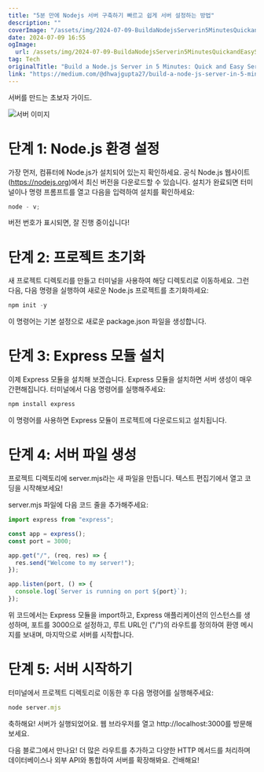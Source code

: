 ```yaml
---
title: "5분 만에 Nodejs 서버 구축하기 빠르고 쉽게 서버 설정하는 방법"
description: ""
coverImage: "/assets/img/2024-07-09-BuildaNodejsServerin5MinutesQuickandEasyServerSetup_0.png"
date: 2024-07-09 16:55
ogImage:
  url: /assets/img/2024-07-09-BuildaNodejsServerin5MinutesQuickandEasyServerSetup_0.png
tag: Tech
originalTitle: "Build a Node.js Server in 5 Minutes: Quick and Easy Server Setup"
link: "https://medium.com/@dhwajgupta27/build-a-node-js-server-in-5-minutes-quick-and-easy-server-setup-6eb594e8b26"
---
```


서버를 만드는 초보자 가이드.

![서버 이미지](/assets/img/2024-07-09-BuildaNodejsServerin5MinutesQuickandEasyServerSetup_0.png)

# 단계 1: Node.js 환경 설정

가장 먼저, 컴퓨터에 Node.js가 설치되어 있는지 확인하세요. 공식 Node.js 웹사이트(https://nodejs.org)에서 최신 버전을 다운로드할 수 있습니다. 설치가 완료되면 터미널이나 명령 프롬프트를 열고 다음을 입력하여 설치를 확인하세요:

<div class="content-ad"></div>

```js
node - v;
```

버전 번호가 표시되면, 잘 진행 중이십니다!

# 단계 2: 프로젝트 초기화

새 프로젝트 디렉토리를 만들고 터미널을 사용하여 해당 디렉토리로 이동하세요. 그런 다음, 다음 명령을 실행하여 새로운 Node.js 프로젝트를 초기화하세요:

<div class="content-ad"></div>

```js
npm init -y
```

이 명령어는 기본 설정으로 새로운 package.json 파일을 생성합니다.

# 단계 3: Express 모듈 설치

이제 Express 모듈을 설치해 보겠습니다. Express 모듈을 설치하면 서버 생성이 매우 간편해집니다. 터미널에서 다음 명령어를 실행해주세요:

<div class="content-ad"></div>

```js
npm install express
```

이 명령어를 사용하면 Express 모듈이 프로젝트에 다운로드되고 설치됩니다.

# 단계 4: 서버 파일 생성

프로젝트 디렉토리에 server.mjs라는 새 파일을 만듭니다. 텍스트 편집기에서 열고 코딩을 시작해보세요!

<div class="content-ad"></div>

server.mjs 파일에 다음 코드 줄을 추가해주세요:

```js
import express from "express";

const app = express();
const port = 3000;

app.get("/", (req, res) => {
  res.send("Welcome to my server!");
});

app.listen(port, () => {
  console.log(`Server is running on port ${port}`);
});
```

위 코드에서는 Express 모듈을 import하고, Express 애플리케이션의 인스턴스를 생성하며, 포트를 3000으로 설정하고, 루트 URL인 ("/")의 라우트를 정의하여 환영 메시지를 보내며, 마지막으로 서버를 시작합니다.

# 단계 5: 서버 시작하기

<div class="content-ad"></div>

터미널에서 프로젝트 디렉토리로 이동한 후 다음 명령어를 실행해주세요:

```js
node server.mjs
```

축하해요! 서버가 실행되었어요. 웹 브라우저를 열고 http://localhost:3000를 방문해보세요.

다음 블로그에서 만나요! 더 많은 라우트를 추가하고 다양한 HTTP 메서드를 처리하며 데이터베이스나 외부 API와 통합하여 서버를 확장해봐요. 건배해요!
